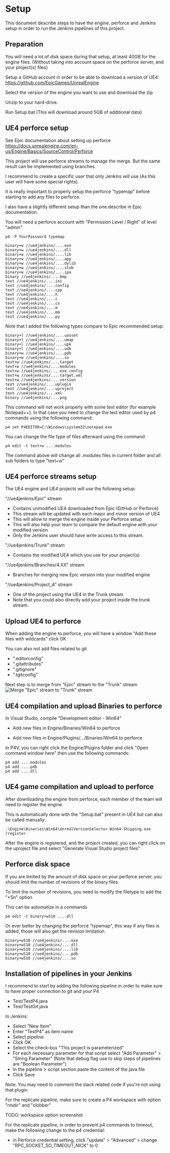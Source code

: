 # Setup

This document describe steps to have the engine, perforce and Jenkins setup in order to run the Jenkins pipelines of this project.

## Preparation

You will need a lot of disk space during that setup, at least 40GB for the engine files. (Without taking into account space on the perforce server, and your project(s) files)

Setup a GitHub account in order to be able to download a version of UE4:
https://github.com/EpicGames/UnrealEngine

Select the version of the engine you want to use and download the zip

Unzip to your hard-drive.

Run Setup.bat (This will download around 5GB of additional data)

## UE4 perforce setup

See Epic documentation about setting up perforce
https://docs.unrealengine.com/en-us/Engine/Basics/SourceControl/Perforce

This project will use perforce streams to manage the merge. But the same result can be implemented using branches.

I recommend to create a specific user that only Jenkins will use (As this user will have some special rights).

It is really important to properly setup the perforce "typemap" before starting
to add any files to perforce.

I also have a slightly different setup than the one describe in Epic documentation.

You will need a perforce account with "Permission Level / Right" of level "admin"

    p4 -P YourPassword typemap

    binary+w //ue4jenkins/....exe
    binary+w //ue4jenkins/....dll
    binary+w //ue4jenkins/....lib
    binary+w //ue4jenkins/....app
    binary+w //ue4jenkins/....dylib
    binary+w //ue4jenkins/....stub
    binary+w //ue4jenkins/....ipa
    binary //ue4jenkins/....bmp
    text //ue4jenkins/....ini
    text //ue4jenkins/....config
    text //ue4jenkins/....cpp
    text //ue4jenkins/....h
    text //ue4jenkins/....c
    text //ue4jenkins/....cs
    text //ue4jenkins/....m
    text //ue4jenkins/....mm
    text //ue4jenkins/....py

Note that I added the following types compare to Epic recommended setup:

    binary+l //ue4jenkins/....uasset
    binary+l //ue4jenkins/....umap
    binary+l //ue4jenkins/....upk
    binary+l //ue4jenkins/....udk
    binary+w //ue4jenkins/....pdb
    binary+w //ue4jenkins/....so
	text+w //ue4jenkins/....target
	text+w //ue4jenkins/....modules
	text+w //ue4jenkins/....exe.config
	text+w //ue4jenkins/....target.xml
	text+w //ue4jenkins/....version
    text //ue4jenkins/....uplugin
    text //ue4jenkins/....uproject
    text //ue4jenkins/....xml
    binary //ue4jenkins/....png

This command will not work properly with some text editor (for example Notepad++). In that case you need to change the text editor used by p4 commands using the following command:

    p4 set P4EDITOR=C:\Windows\system32\notepad.exe

You can change the file type of files afterward using the command

    p4 edit -t text+w ....modules

The command above will change all .modules files in current folder and all sub folders to type "text+w"

## UE4 perforce streams setup

The UE4 engine and UE4 projects will use the following setup:

"//ue4jenkins/Epic" stream
- Contains unmodified UE4 downloaded from Epic (GitHub or Perforce)
- This stream will be updated with each major and minor version of UE4
- This will allow to merge the engine inside your Perforce setup
- This will also help your team to compare the default engine with your modified version
- Only the Jenkins user should have write access to this stream.

"//ue4jenkins/Trunk" stream	
- Contains the modified UE4 which you use for your project(s)

"//ue4jenkins/Branches/4.XX" stream	
- Branches for merging new Epic version into your modified engine

"//ue4jenkins/Project_A" stream
- One of the project using the UE4 in the Trunk stream
- Note that you could also directly add your project inside the trunk stream.

## Upload UE4 to perforce

When adding the engine to perforce, you will have a window "Add these files with wildcards" click OK

You can also not add files related to git
- ".editorconfig"
- ".gitattributes"
- ".gitignore"
- ".tgitconfig"

Next step is to merge from "Epic" stream to the "Trunk" stream
![Merge "Epic" stream to "Trunk" stream](./MergeToTrunk.png)

## UE4 compilation and upload Binaries to perforce

In Visual Studio, compile "Development editor - Win64"
- Add new files in Engine/Binaries/Win64 to perforce

- Add new files in Engine/Plugins/.../Binaries/Win64 to perforce

In P4V, you can right click the Engine/Plugins folder and click "Open command window here"
then use the following commands:

    p4 add ....modules
    p4 add ....pdb
    p4 add ....dll

## UE4 game compilation and upload to perforce

After downloading the engine from perforce, each member of the team will need to register the engine.

This is automatically done with the "Setup.bat" present in UE4 but can also be called manually:

    .\Engine\Binaries\Win64\UnrealVersionSelector-Win64-Shipping.exe /register

After the engine is registered, and the project created, you can right click on the uproject file and select "Generate Visual Studio project files"

## Perforce disk space

If you are limited by the amount of disk space on your perforce server, you should limit the number of revisions of the binary files.

To limit the number of revisions, you need to modify the filetype to add the "+Sn" option

This can be automatize in a commands

	p4 edit -t binary+wS10 ....dll

Or ever better by changing the perforce "typemap", this way if any files is added, those will also get the revision limitation.

    binary+wS10 //ue4jenkins/....exe
    binary+wS10 //ue4jenkins/....dll
    binary+wS10 //ue4jenkins/....lib
    binary+wS10 //ue4jenkins/....pdb
	binary+wS10 //ue4jenkins/....so
	
## Installation of pipelines in your Jenkins

I recommend to start by adding the following pipeline in order to make sure to have proper connection to git and your P4
- Test/TestP4.java
- Test/TestGit.java

In Jenkins:
- Select "New Item"
- Enter "TestP4" as item name
- Select pipeline
- Click OK
- Select the check-box "This project is parameterized"
- For each necessary parameter for that script select "Add Parameter" > "String Parameter" (Note that debug flag use to skip steps of pipelines are "Boolean Parameter")
- In the pipeline > script section paste the content of the java file
- Click Save

Note: You may need to comment the slack related code if you're not using that plugin

For the replicate pipeline, make sure to create a P4 workspace with option "rmdir" and "clobber"

TODO: workspace option screenshot

For the replicate pipeline, in order to prevent p4 commands to timeout, make the following change to the p4 credential:
- in Perforce credential setting, click "update" > "Advanced" > change "RPC_SOCKET_SO_TIMEOUT_NICK" to 0